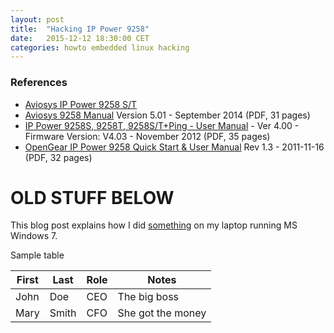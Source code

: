 ```yaml
---
layout: post
title:  "Hacking IP Power 9258"
date:   2015-12-12 18:30:00 CET
categories: howto embedded linux hacking
---
```

<!-- markdown-link-check-disable -->

### References

* [Aviosys IP Power 9258 S/T](http://www.aviosys.com/9258st.html)
* [Aviosys 9258 Manual](http://www.aviosys.com/downloads/manuals/power/9258S-T-SP-TP%20manual%20-V5.01.pdf) Version 5.01 - September 2014 (PDF, 31 pages)
* [IP Power 9258S, 9258T, 9258S/T+Ping - User Manual](http://www.openxtra.co.uk/sites/openxtra.co.uk/files/download/9258st_en.pdf) - Ver 4.00 - Firmware Version: V4.03 - November 2012 (PDF, 35 pages)
* [OpenGear IP Power 9258 Quick Start & User Manual](ftp://ftp.opengear.com/manual/x-manuals/IP%20POWER%20User%20Manual.pdf) Rev 1.3 - 2011-11-16 (PDF, 32 pages)


# OLD STUFF BELOW

This blog post explains how I did [something](http://www.something.com/) on my laptop running MS Windows 7.

Sample table

<!-- TIP: <http://www.tablesgenerator.com/markdown_tables> -->

| First | Last  | Role | Notes             |
|-------|-------|------|-------------------|
| John  | Doe   | CEO  | The big boss      |
| Mary  | Smith | CFO  | She got the money |

<!-- markdown-link-check-enable -->
<!-- EOF -->

